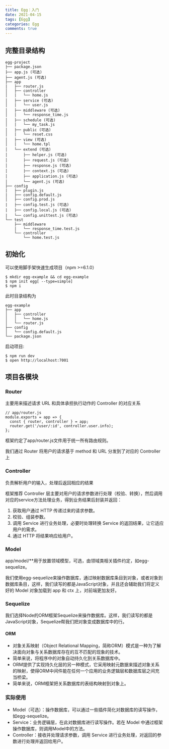 ```yaml
---
title: Egg：入门
date: 2021-04-15
tags: [Egg]
categories: Egg
comments: true
---
```


## 完整目录结构

```
egg-project
├── package.json
├── app.js (可选)
├── agent.js (可选)
├── app
|   ├── router.js
│   ├── controller
│   |   └── home.js
│   ├── service (可选)
│   |   └── user.js
│   ├── middleware (可选)
│   |   └── response_time.js
│   ├── schedule (可选)
│   |   └── my_task.js
│   ├── public (可选)
│   |   └── reset.css
│   ├── view (可选)
│   |   └── home.tpl
│   └── extend (可选)
│       ├── helper.js (可选)
│       ├── request.js (可选)
│       ├── response.js (可选)
│       ├── context.js (可选)
│       ├── application.js (可选)
│       └── agent.js (可选)
├── config
|   ├── plugin.js
|   ├── config.default.js
│   ├── config.prod.js
|   ├── config.test.js (可选)
|   ├── config.local.js (可选)
|   └── config.unittest.js (可选)
└── test
    ├── middleware
    |   └── response_time.test.js
    └── controller
        └── home.test.js
```
## 初始化
可以使用脚手架快速生成项目（npm >=6.1.0）

```
$ mkdir egg-example && cd egg-example
$ npm init egg[ --type=simple]
$ npm i
```

此时目录结构为

```
egg-example
├── app
│   ├── controller
│   │   └── home.js
│   └── router.js
├── config
│   └── config.default.js
└── package.json
```
启动项目:

```
$ npm run dev
$ open http://localhost:7001
```
## 项目各模块
### Router
主要用来描述请求 URL 和具体承担执行动作的 Controller 的对应关系

```
// app/router.js
module.exports = app => {
  const { router, controller } = app;
  router.get('/user/:id', controller.user.info);
};
```

框架约定了app/router.js文件用于统一所有路由规则。

我们通过 Router 将用户的请求基于 method 和 URL 分发到了对应的 Controller 上

### Controller
负责解析用户的输入，处理后返回相应的结果

框架推荐 Controller 层主要对用户的请求参数进行处理（校验、转换），然后调用对应的service方法处理业务，得到业务结果后封装并返回：

1. 获取用户通过 HTTP 传递过来的请求参数。
2. 校验、组装参数。
3. 调用 Service 进行业务处理，必要时处理转换 Service 的返回结果，让它适应用户的需求。
4. 通过 HTTP 将结果响应给用户。

### Model
app/model/**用于放置领域模型，可选，由领域类相关插件约定，如egg-sequelize。

我们使用egg-sequelize来操作数据库，通过映射数据库条目到对象，或者对象到数据库条目，这样，我们读写的都是JavaScript对象，并且还会辅助我们将定义好的 Model 对象加载到 app 和 ctx 上，对前端更加友好。

### Sequelize
我们选择Node的ORM框架Sequelize来操作数据库。这样，我们读写的都是JavaScript对象，Sequelize帮我们把对象变成数据库中的行。

#### ORM

- 对象关系映射（Object Relational Mapping，简称ORM）模式是一种为了解决面向对象与关系数据库存在的互不匹配的现象的技术。
- 简单来说，将程序中的对象自动持久化到关系数据库中。
- ORM提供了实现持久化层的另一种模式，它采用映射元数据来描述对象关系的映射，使得ORM中间件能在任何一个应用的业务逻辑层和数据库层之间充当桥梁。
- 简单来说，ORM框架把关系数据库的表结构映射到对象上。

### 实际使用
- Model（可选）：操作数据库，可以通过一些插件简化对数据库的读写操作，如egg-sequelize。
- Service：业务逻辑层，在此对数据库进行读写操作。若在 Model 中通过框架操作数据库，则调用Model中的方法。
- Controller：接收并处理请求参数，调用 Service 进行业务处理，对返回的参数进行处理并返回给用户。
